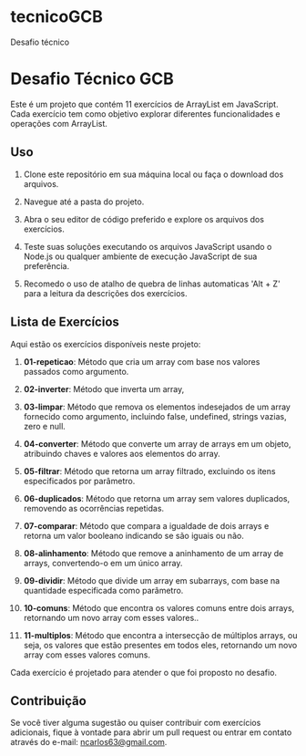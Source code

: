 # tecnicoGCB
Desafio técnico 

# Desafio Técnico GCB

Este é um projeto que contém 11 exercícios de ArrayList em JavaScript. Cada exercício tem como objetivo explorar diferentes funcionalidades e operações com ArrayList.

## Uso

1. Clone este repositório em sua máquina local ou faça o download dos arquivos.

2. Navegue até a pasta do projeto.

3. Abra o seu editor de código preferido e explore os arquivos dos exercícios.

4. Teste suas soluções executando os arquivos JavaScript usando o Node.js ou qualquer ambiente de execução JavaScript de sua preferência.

5. Recomedo o uso de atalho de quebra de linhas automaticas 'Alt + Z' para a leitura da descrições dos exercícios.

## Lista de Exercícios

Aqui estão os exercícios disponíveis neste projeto:

1. **01-repeticao**: Método que cria um array com base nos valores passados como argumento.

2. **02-inverter**: Método que inverta um array,

3. **03-limpar**: Método que remova os elementos indesejados de um array fornecido como argumento, incluindo false, undefined, strings vazias, zero e null. 

4. **04-converter**: Método que converte um array de arrays em um objeto, atribuindo chaves e valores aos elementos do array.

5. **05-filtrar**: Método que retorna um array filtrado, excluindo os itens especificados por parâmetro.

6. **06-duplicados**: Método que retorna um array sem valores duplicados, removendo as ocorrências repetidas.

7. **07-comparar**: Método que compara a igualdade de dois arrays e retorna um valor booleano indicando se são iguais ou não.

8. **08-alinhamento**: Método que remove a aninhamento de um array de arrays, convertendo-o em um único array.

9. **09-dividir**: Método que divide um array em subarrays, com base na quantidade especificada como parâmetro.

10. **10-comuns**: Método que encontra os valores comuns entre dois arrays, retornando um novo array com esses valores..

11. **11-multiplos**: Método que encontra a intersecção de múltiplos arrays, ou seja, os valores que estão presentes em todos eles, retornando um novo array com esses valores comuns.

Cada exercício é projetado para atender o que foi proposto no desafio.

## Contribuição

Se você tiver alguma sugestão ou quiser contribuir com exercícios adicionais, fique à vontade para abrir um pull request ou entrar em contato através do e-mail: ncarlos63@gmail.com.

